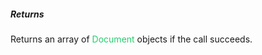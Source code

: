 <h5 className="h5-title">Returns</h5>

<p className="p-text">Returns an array of <span style="color: #22CF6D;">Document</span> objects if the call succeeds.</p>
